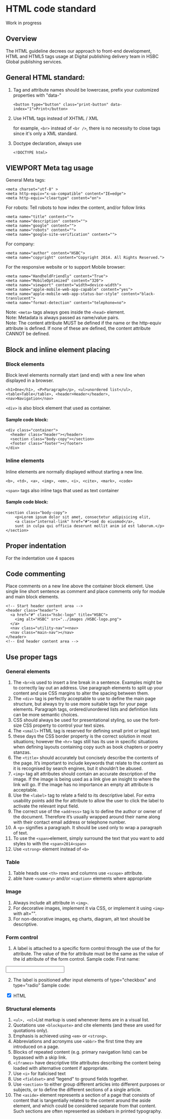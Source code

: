 # HTML code standard
Work in progress

## Overview
The HTML guideline decrees our approach to front-end development, HTML and HTML5 tags usage at Digital publishing delivery team in HSBC Global publishing services.

## General HTML standard:
1. Tag and attribute names should be lowercase, prefix your customized properties with "data-"
    
    ```
    <button type="button" class="print-button" data-index="1">Print</button>
    ```

1. Use HTML tags instead of XHTML / XML

    for example, `<br>` instead of `<br />`, there is no necessity to close tags since it's only a XML standard.

1. Doctype declaration, always use
    
    ```
    <!DOCTYPE html>
    ```

## VIEWPORT Meta tag usage

General Meta tags:

    <meta charset="utf-8" >
    <meta http-equiv="x-ua-compatible" content="IE=edge">
    <meta http-equiv="cleartype" content="on">

For robots: Tell robots to how index the content, and/or follow links

	<meta name="title" content="">
	<meta name="description" content="">
	<meta name="google" content="">
	<meta name="robots" content="">
	<meta name="google-site-verification" content="">

For company:

	<meta name="author" content="HSBC">
	<meta name="copyright" content="Copyright 2014. All Rights Reserved.">

For the responsive website or to support Mobile browser: 

	<meta name="HandheldFriendly" content="True">
	<meta name="MobileOptimized" content="320">
	<meta name="viewport" content="width=device-width">
	<meta name="apple-mobile-web-app-capable" content="yes">
	<meta name="apple-mobile-web-app-status-bar-style" content="black-translucent">
	<meta name="format-detection" content="telephone=no">
  

Note: `<meta>` tags always goes inside the `<head>` element.  
Note: Metadata is always passed as name/value pairs.  
Note: The content attribute MUST be defined if the name or the http-equiv attribute is defined. If none of these are defined, the content attribute CANNOT be defined.


## Block and inline element placing

### Block elements

Block level elements normally start (and end) with a new line when displayed in a browser.

	<h1>One</h1>, <P>Paragraph</p>, <ul>unordered list</ul>, 
	<table>Table</table>, <header>Header</header>,
	<nav>Navigation</nav>

`<div>` is also block element that used as container.

#### Sample code block:

	<div class="container">
	  <header class="header"></header>
	  <section class="body-copy"></section>
	  <footer class="footer"></footer>
	</div>


### Inline elements

Inline elements are normally displayed without starting a new line. 

	<b>, <td>, <a>, <img>, <em>, <i>, <cite>, <mark>, <code>

`<span>` tags also inline tags that used as text container 

#### Sample code block:

	<section class="body-copy"> 
        <p>Lorem ipsum dolor sit amet, consectetur adipisicing elit,
        <a class="internal-link" href="#">sed do eiusmod</a>,
        sunt in culpa qui officia deserunt mollit anim id est laborum.</p>
	</section>


## Proper indentation

For the indentation use 4 spaces

## Code commenting

Place comments on a new line above the container block element. Use single line short sentence as comment and place comments only for module and main block elements.

    <!-- Start header content area -->
    <header class="header">
      <a href="#" class="hsbc-logo" title="HSBC">
        <img alt="HSBC" src="../images /HSBC-logo.png">
      </a>
      <nav class="utility-nav"><nav>
      <nav class="main-nav"></nav>
    </header>
    <!-- End header content area -->


## Use proper tags

### General elements


1. The `<br>`is used to insert a line break in a sentence. Examples might be to correctly lay out an address. Use paragraph elements to split up your content and use CSS margins to alter the spacing between them.
2. The `<div>` tag is perfectly acceptable to use to define the main page structure, but always try to use more suitable tags for your page elements. Paragraph tags, ordered/unordered lists and definition lists can be more semantic choices.
3. CSS should always be used for presentational styling, so use the font-size CSS property to control your text sizes.
4. The `<small>` HTML tag is reserved for defining small print or legal text.
5. these days the CSS border property is the correct solution in most situations; however the `<hr>` tags still has its use in specific situations when defining layouts containing copy such as book chapters or poetry stanzas.
5. The `<title>` should accurately but concisely describe the contents of the page. It’s important to include keywords that relate to the content as it is recognised by search engines, but it shouldn’t be abused.
6. `<img>` tag alt attributes should contain an accurate description of the image. If the image is being used as a link give an insight to where the link will go. If the image has no importance an empty alt attribute is acceptable.
7. Use the `<label>` tag to relate a field to its descriptive label. For extra usability points add the for attribute to allow the user to click the label to activate the relevant input field.
8. The correct use of the `<address>` tag is to define the author or owner of the document. Therefore it’s usually wrapped around their name along with their contact email address or telephone number.
9. A `<p>` signifies a paragraph. It should be used only to wrap a paragraph of text.
10. To use the `<span>`element, simply surround the text that you want to add styles to with the `<span>2014<span>`
11. Use `<strong>` element instead of `<b>`


### Table

1. Table heads use `<th>` rows and columns use `<scope>` attribute.
2. able have `<summary>` and/or `<caption>` elements where appropriate

### Image
1. Always include alt attribute in `<img>`.
2. For decorative images, implement it via CSS, or implement it using `<img>` with alt="".
3. For non-decorative images, eg charts, diagram, alt text should be descriptive.

### Form control
1. A label is attached to a specific form control through the use of the for attribute. The value of the for attribute must be the same as the value of the id attribute of the form control.
Sample code:
<label for="firstname">First name:</label> 
<input type="text" name="firstname" id="firstname" />

2. The label is positioned after input elements of type="checkbox" and type="radio"
Sample code:
<input type="checkbox" id="markuplang" name="computerskills" checked="checked">
<label for="markuplang">HTML</label>

### Structural elements

1. `<ul>, <ol>`List markup is used whenever items are in a visual list.
2. Quotations use `<blockquote>` and cite elements (and these are used for quotations only).
3. Emphasis is achieved using `<em>` or `<strong>`.
4. Abbreviations and acronyms use `<abbr>` the first time they are introduced on a page.
5. Blocks of repeated content (e.g. primary navigation lists) can be bypassed with a skip link.
6. `<iframes>` have descriptive title attributes describing the content being loaded with alternative content if appropriate.
7. Use `<i>` for Italicised text
8. Use `<fieldset>` and “legend" to ground fields together.
9. Use `<section>` to either group different articles into different purposes or subjects, or to define the different sections of a single article.
10. The `<aside>` element represents a section of a page that consists of content that is tangentially related to the content around the aside element, and which could be considered separate from that content. Such sections are often represented as sidebars in printed typography.



